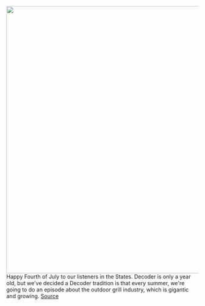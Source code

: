<img src='https://cdn.vox-cdn.com/thumbor/B8Ktm417QU7VCmS2sdO7W3tMq0c=/0x0:2050x1367/1200x675/filters:focal(861x520:1189x848)/cdn.vox-cdn.com/uploads/chorus_image/image/71045422/VRG_ILLO_Decoder_Jeremy_Andrus.0.jpg' width='700px' /><br/>
Happy Fourth of July to our listeners in the States. Decoder is only a year old, but we've decided a Decoder tradition is that every summer, we're going to do an episode about the outdoor grill industry, which is gigantic and growing.
<a href='https://www.theverge.com/23189676/traeger-smart-grills-decoder-company-culture-private-equity-ceo-andrus'> Source <a/>